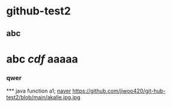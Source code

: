 # github-test2
## abc
# abc ***cdf*** aaaaa
### qwer
*** java
function a1;
[naver](https://www.naver.com)
https://github.com/jiwoo420/git-hub-test2/blob/main/akalle.jpg.jpg


